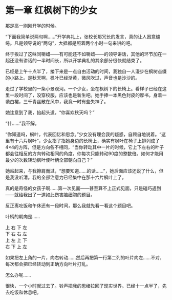 # 第一章 红枫树下的少女

那是高一刚刚开学的时候。

“下面我简单说两句啊……”开学典礼上，张校长那冗长的发言，真的让人困意缱绻。凡是领导说的“两句”，大抵都是照着两个小时一句来讲的吧。

终于挨过了这味同嚼蜡——有可能还不如嚼蜡——的领导讲话，其他的环节加在一起还没有讲话的一半时间长，所以开学典礼的其余部分很快就结束了。

 

已经是上午十点半了，接下来是一点自由活动的时间，我独自一人漫步在枫树点缀的小路上。是秋天啊，枫叶已经渐黄，微风吹过，声音也是沙沙的。

走过了学校里的一条小景观河。一个少女，坐在枫树下的长椅上。看样子已经在这里一段时间了，没穿校服，应该也是新生吧。她手捧一本黑色封皮的厚书，身着一袭白裙，三千青丝散在风中，我竟一时有些失神了。

她注意到了我，抬起头道，“你喜欢秋天吗？”

“什……”我不解。

“你知道吗，枫叶，代表回忆和思念。”少女没有理会我的疑惑，自顾自地说着。“这里有十六片枫叶”，少女指了指她身边的长椅上，确实有枫叶在椅子上排列成了4×4的方阵，但是方向各不相同，“当你转动其中一片的时候，它上下左右的叶子都会往相反的方向转动相同的角度，你每次只能转动90度的整数倍。如何才能用最少的次数转动枫叶使叶柄全部朝向自己？”

她站起来，与我擦肩而过，“想要知道……的话……”，她后面应该还说了什么，但是我没听清。我的全部注意力已经集中在那十六片枫叶上了。

真的是奇怪的女孩子啊……第一次见面——甚至算不上正式见面，只是碰巧遇到——就给我出了一道如此伤害脑细胞的题目。

反正离吃饭和午休还有一段时间，那么我就先看一看这个题目吧。

 

叶柄的朝向是……

上 右 下 左  
下 右 右 左  
上 左 上 下  
右 下 上 左

如果把左上角的一片，向右转动……然后再把第一行第二列的叶片向左……不对，每次都会把已经转动到正确方向叶片打乱。

怎么办呢……

 

很快，一个小时就过去了。铃声把我的思绪拉回了现实世界。已经十一点半了，先去吃饭和休息吧。

 